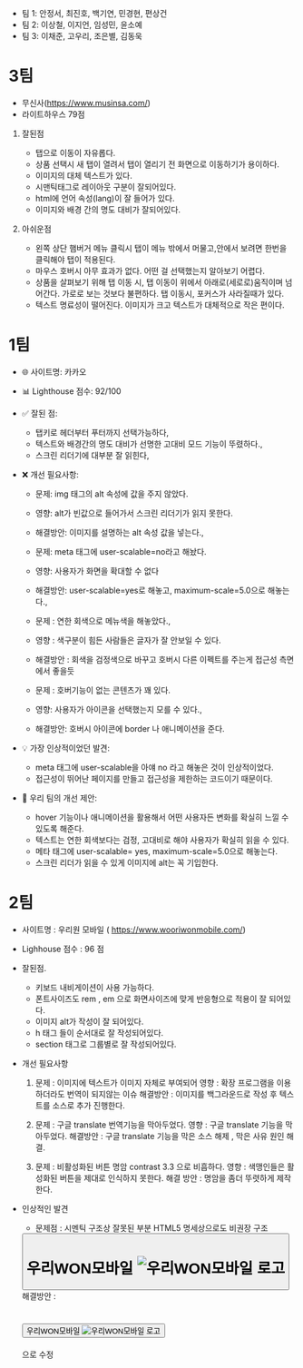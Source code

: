 - 팀 1: 안정서, 최진호, 백기연, 민경현, 편상건
- 팀 2: 이상철, 이지언, 임성민, 윤소예
- 팀 3: 이채준, 고우리, 조은별, 김동욱

<!-- 3팀-1팀-2팀 순서 -->

# 3팀

- 무신사(https://www.musinsa.com/)
- 라이트하우스 79점

1. 잘된점

   - 탭으로 이동이 자유롭다.
   - 상품 선택시 새 탭이 열려서 탭이 열리기 전 화면으로 이동하기가 용이하다.
   - 이미지의 대체 텍스트가 있다.
   - 시맨틱태그로 레이아웃 구분이 잘되어있다.
   - html에 언어 속성(lang)이 잘 들어가 있다.
   - 이미지와 배경 간의 명도 대비가 잘되어있다.

2. 아쉬운점
   - 왼쪽 상단 햄버거 메뉴 클릭시 탭이 메뉴 밖에서 머물고,안에서 보려면 한번을 클릭해야 탭이 적용된다.
   - 마우스 호버시 아무 효과가 없다. 어떤 걸 선택했는지 알아보기 어렵다.
   - 상품을 살펴보기 위해 탭 이동 시, 탭 이동이 위에서 아래로(세로로)움직이며 넘어간다. 가로로 보는 것보다 불편하다. 탭 이동시, 포커스가 사라질때가 있다.
   - 텍스트 명료성이 떨어진다. 이미지가 크고 텍스트가 대체적으로 작은 편이다.

# 1팀

- 🌐 사이트명: 카카오
- 📊 Lighthouse 점수: 92/100

- ✅ 잘된 점:

  - 탭키로 헤더부터 푸터까지 선택가능하다,
  - 텍스트와 배경간의 명도 대비가 선명한 고대비 모드 기능이 뚜렸하다.,
  - 스크린 리더기에 대부분 잘 읽힌다,

- ❌ 개선 필요사항:

  - 문제: img 태그의 alt 속성에 값을 주지 않았다.
  - 영향: alt가 빈값으로 들어가서 스크린 리더기가 읽지 못한다.
  - 해결방안: 이미지를 설명하는 alt 속성 값을 넣는다.,

  - 문제: meta 태그에 user-scalable=no라고 해놨다.
  - 영향: 사용자가 화면을 확대할 수 없다
  - 해결방안: user-scalable=yes로 해놓고, maximum-scale=5.0으로 해놓는다.,

  - 문제 : 연한 회색으로 메뉴색을 해놓았다.,
  - 영향 : 색구분이 힘든 사람들은 글자가 잘 안보일 수 있다.
  - 해결방안 : 회색을 검정색으로 바꾸고 호버시 다른 이펙트를 주는게 접근성 측면에서 좋을듯

  - 문제 : 호버기능이 없는 콘텐츠가 꽤 있다.
  - 영향: 사용자가 아이콘을 선택했는지 모를 수 있다.,
  - 해결방안: 호버시 아이콘에 border 나 애니메이션을 준다.

- 💡 가장 인상적이었던 발견:

  - meta 태그에 user-scalable을 아얘 no 라고 해놓은 것이 인상적이었다.
  - 접근성이 뛰어난 페이지를 만들고 접근성을 제한하는 코드이기 때문이다.

- 🎯 우리 팀의 개선 제안:
  - hover 기능이나 애니메이션을 활용해서 어떤 사용자든 변화를 확실히 느낄 수 있도록 해준다.
  - 텍스트는 연한 회색보다는 검정, 고대비로 해야 사용자가 확실히 읽을 수 있다.
  - 메타 태그에 user-scalable= yes, maximum-scale=5.0으로 해놓는다.
  - 스크린 리더가 읽을 수 있게 이미지에 alt는 꼭 기입한다.

# 2팀

- 사이트명 : 우리원 모바일 ( https://www.wooriwonmobile.com/)
- Lighhouse 점수 : 96 점

- 잘된점.

  - 키보드 내비게이션이 사용 가능하다.
  - 폰트사이즈도 rem , em 으로 화면사이즈에 맞게 반응형으로 적용이 잘 되어있다.
  - 이미지 alt가 작성이 잘 되어있다.
  - h 태그 들이 순서대로 잘 작성되어있다.
  - section 태그로 그룹별로 잘 작성되어있다.

- 개선 필요사항

  1. 문제 : 이미지에 텍스트가 이미지 자체로 부여되어
     영향 : 확장 프로그램을 이용하더라도 번역이 되지않는 이슈
     해결방안 : 이미지를 백그라운드로 작성 후 텍스트를 소스로 추가 진행한다.

  2. 문제 : 구글 translate 번역기능을 막아두었다.
     영향 : 구글 translate 기능을 막아두었다.
     해결방안 : 구글 translate 기능을 막은 소스 해제 , 막은 사유 원인 해결.

  3. 문제 : 비활성화된 버튼 명암 contrast 3.3 으로 비흡하다.
     영향 : 색맹인들은 활성화된 버튼을 제대로 인식하지 못한다.
     해결 방안 : 명암을 좀더 뚜렷하게 제작한다.

- 인상적인 발견
  - 문제점 : 시멘틱 구조상 잘못된 부분
  HTML5 명세상으로도 비권장 구조
  <button>
  <h1 class="Title_h1__FL-xm Header_logo__MC5X5">
      <span class="blind">우리WON모바일</span>
      <img src="/static/media/logo.c114f226a10850d148e3478e531dab52.svg" alt="우리WON모바일 로고">
  </h1>
  </button>
  해결방안 :  
  <h1 class="Title_h1__FL-xm Header_logo__MC5X5">
  <button>
      <span class="blind">우리WON모바일</span>
      <img src="/static/media/logo.c114f226a10850d148e3478e531dab52.svg" alt="우리WON모바일 로고">
  </button>
  </h1>
  으로 수정
